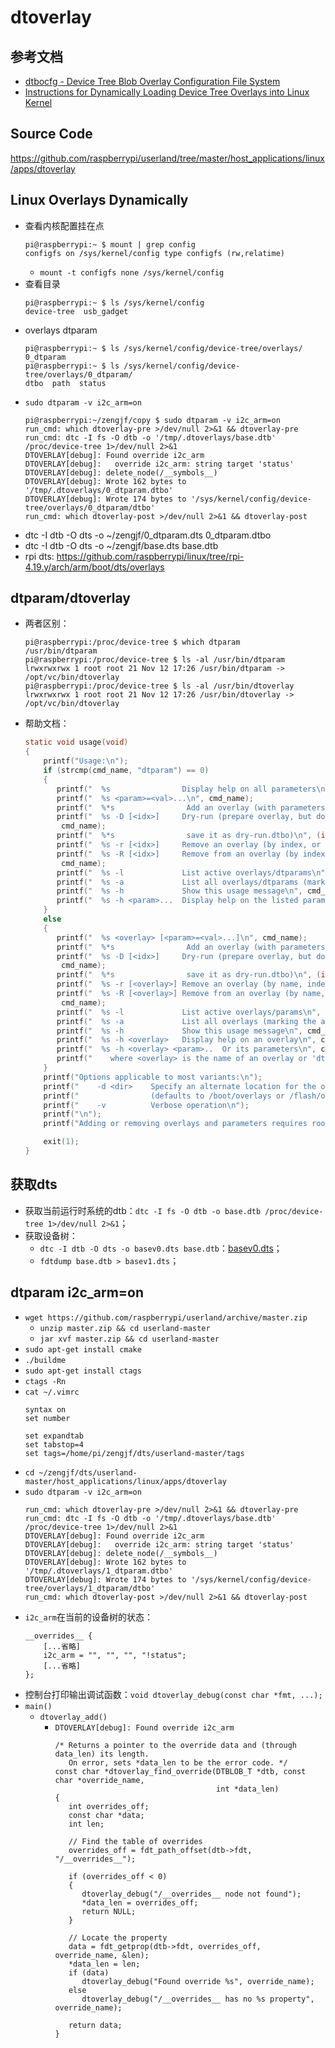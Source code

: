 # dtoverlay

## 参考文档

* [dtbocfg - Device Tree Blob Overlay Configuration File System](https://github.com/ikwzm/dtbocfg)
* [Instructions for Dynamically Loading Device Tree Overlays into Linux Kernel](https://www.96boards.org/documentation/consumer/dragonboard/dragonboard410c/guides/dt-overlays.md.html)

## Source Code

https://github.com/raspberrypi/userland/tree/master/host_applications/linux/apps/dtoverlay

## Linux Overlays Dynamically

* 查看内核配置挂在点
  ```
  pi@raspberrypi:~ $ mount | grep config
  configfs on /sys/kernel/config type configfs (rw,relatime)
  ```
  * `mount -t configfs none /sys/kernel/config`
* 查看目录 
  ```
  pi@raspberrypi:~ $ ls /sys/kernel/config
  device-tree  usb_gadget
  ```
* overlays dtparam 
  ```
  pi@raspberrypi:~ $ ls /sys/kernel/config/device-tree/overlays/
  0_dtparam
  pi@raspberrypi:~ $ ls /sys/kernel/config/device-tree/overlays/0_dtparam/
  dtbo  path  status
  ```
* `sudo dtparam -v i2c_arm=on`
  ```
  pi@raspberrypi:~/zengjf/copy $ sudo dtparam -v i2c_arm=on
  run_cmd: which dtoverlay-pre >/dev/null 2>&1 && dtoverlay-pre
  run_cmd: dtc -I fs -O dtb -o '/tmp/.dtoverlays/base.dtb' /proc/device-tree 1>/dev/null 2>&1
  DTOVERLAY[debug]: Found override i2c_arm
  DTOVERLAY[debug]:   override i2c_arm: string target 'status'
  DTOVERLAY[debug]: delete_node(/__symbols__)
  DTOVERLAY[debug]: Wrote 162 bytes to '/tmp/.dtoverlays/0_dtparam.dtbo'
  DTOVERLAY[debug]: Wrote 174 bytes to '/sys/kernel/config/device-tree/overlays/0_dtparam/dtbo'
  run_cmd: which dtoverlay-post >/dev/null 2>&1 && dtoverlay-post
  ```
* dtc -I dtb -O dts -o ~/zengjf/0_dtparam.dts 0_dtparam.dtbo
* dtc -I dtb -O dts -o ~/zengjf/base.dts base.dtb
* rpi dts: https://github.com/raspberrypi/linux/tree/rpi-4.19.y/arch/arm/boot/dts/overlays

## dtparam/dtoverlay

* 两者区别：
  ```Shell
  pi@raspberrypi:/proc/device-tree $ which dtparam
  /usr/bin/dtparam
  pi@raspberrypi:/proc/device-tree $ ls -al /usr/bin/dtparam
  lrwxrwxrwx 1 root root 21 Nov 12 17:26 /usr/bin/dtparam -> /opt/vc/bin/dtoverlay
  pi@raspberrypi:/proc/device-tree $ ls -al /usr/bin/dtoverlay
  lrwxrwxrwx 1 root root 21 Nov 12 17:26 /usr/bin/dtoverlay -> /opt/vc/bin/dtoverlay
  ```
* 帮助文档：
  ```C
  static void usage(void)
  {
      printf("Usage:\n");
      if (strcmp(cmd_name, "dtparam") == 0)
      {
         printf("  %s                Display help on all parameters\n", cmd_name);
         printf("  %s <param>=<val>...\n", cmd_name);
         printf("  %*s                Add an overlay (with parameters)\n", (int)strlen(cmd_name), "");
         printf("  %s -D [<idx>]     Dry-run (prepare overlay, but don't apply -\n",
  	      cmd_name);
         printf("  %*s                save it as dry-run.dtbo)\n", (int)strlen(cmd_name), "");
         printf("  %s -r [<idx>]     Remove an overlay (by index, or the last)\n", cmd_name);
         printf("  %s -R [<idx>]     Remove from an overlay (by index, or all)\n",
  	      cmd_name);
         printf("  %s -l             List active overlays/dtparams\n", cmd_name);
         printf("  %s -a             List all overlays/dtparams (marking the active)\n", cmd_name);
         printf("  %s -h             Show this usage message\n", cmd_name);
         printf("  %s -h <param>...  Display help on the listed parameters\n", cmd_name);
      }
      else
      {
         printf("  %s <overlay> [<param>=<val>...]\n", cmd_name);
         printf("  %*s                Add an overlay (with parameters)\n", (int)strlen(cmd_name), "");
         printf("  %s -D [<idx>]     Dry-run (prepare overlay, but don't apply -\n",
  	      cmd_name);
         printf("  %*s                save it as dry-run.dtbo)\n", (int)strlen(cmd_name), "");
         printf("  %s -r [<overlay>] Remove an overlay (by name, index or the last)\n", cmd_name);
         printf("  %s -R [<overlay>] Remove from an overlay (by name, index or all)\n",
  	      cmd_name);
         printf("  %s -l             List active overlays/params\n", cmd_name);
         printf("  %s -a             List all overlays (marking the active)\n", cmd_name);
         printf("  %s -h             Show this usage message\n", cmd_name);
         printf("  %s -h <overlay>   Display help on an overlay\n", cmd_name);
         printf("  %s -h <overlay> <param>..  Or its parameters\n", cmd_name);
         printf("    where <overlay> is the name of an overlay or 'dtparam' for dtparams\n");
      }
      printf("Options applicable to most variants:\n");
      printf("    -d <dir>    Specify an alternate location for the overlays\n");
      printf("                (defaults to /boot/overlays or /flash/overlays)\n");
      printf("    -v          Verbose operation\n");
      printf("\n");
      printf("Adding or removing overlays and parameters requires root privileges.\n");
  
      exit(1);
  }
  ```

## 获取dts

* 获取当前运行时系统的dtb：`dtc -I fs -O dtb -o base.dtb /proc/device-tree 1>/dev/null 2>&1`；
* 获取设备树：
  * `dtc -I dtb -O dts -o basev0.dts base.dtb`：[basev0.dts](refers/basev0.dts)；
  * `fdtdump base.dtb > basev1.dts`；

## dtparam i2c_arm=on

* `wget https://github.com/raspberrypi/userland/archive/master.zip`
  * `unzip master.zip && cd userland-master`
  * `jar xvf master.zip && cd userland-master`
* `sudo apt-get install cmake`
* `./buildme`
* `sudo apt-get install ctags`
* `ctags -Rn`
* `cat ~/.vimrc`
  ```vimrc
  syntax on
  set number
  
  set expandtab
  set tabstop=4
  set tags=/home/pi/zengjf/dts/userland-master/tags
  ```
* `cd ~/zengjf/dts/userland-master/host_applications/linux/apps/dtoverlay`
* `sudo dtparam -v i2c_arm=on`
  ```
  run_cmd: which dtoverlay-pre >/dev/null 2>&1 && dtoverlay-pre
  run_cmd: dtc -I fs -O dtb -o '/tmp/.dtoverlays/base.dtb' /proc/device-tree 1>/dev/null 2>&1
  DTOVERLAY[debug]: Found override i2c_arm
  DTOVERLAY[debug]:   override i2c_arm: string target 'status'
  DTOVERLAY[debug]: delete_node(/__symbols__)
  DTOVERLAY[debug]: Wrote 162 bytes to '/tmp/.dtoverlays/1_dtparam.dtbo'
  DTOVERLAY[debug]: Wrote 174 bytes to '/sys/kernel/config/device-tree/overlays/1_dtparam/dtbo'
  run_cmd: which dtoverlay-post >/dev/null 2>&1 && dtoverlay-post
  ```
* `i2c_arm`在当前的设备树的状态：
  ```
  __overrides__ {
      [...省略]
      i2c_arm = "", "", "", "!status";
      [...省略]
  };
  ```
* 控制台打印输出调试函数：`void dtoverlay_debug(const char *fmt, ...);`
* `main()`
  * `dtoverlay_add()`
    * `DTOVERLAY[debug]: Found override i2c_arm`
      ```
      /* Returns a pointer to the override data and (through data_len) its length.
         On error, sets *data_len to be the error code. */
      const char *dtoverlay_find_override(DTBLOB_T *dtb, const char *override_name,
                                          int *data_len)
      {
         int overrides_off;
         const char *data;
         int len;
  
         // Find the table of overrides
         overrides_off = fdt_path_offset(dtb->fdt, "/__overrides__");
  
         if (overrides_off < 0)
         {
            dtoverlay_debug("/__overrides__ node not found");
            *data_len = overrides_off;
            return NULL;
         }
  
         // Locate the property
         data = fdt_getprop(dtb->fdt, overrides_off, override_name, &len);
         *data_len = len;
         if (data)
            dtoverlay_debug("Found override %s", override_name);
         else
            dtoverlay_debug("/__overrides__ has no %s property", override_name);
  
         return data;
      }
      ```